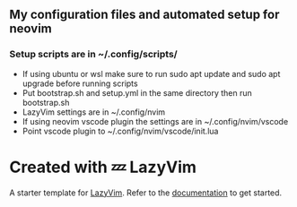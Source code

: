 ## My configuration files and automated setup for neovim

### Setup scripts are in ~/.config/scripts/

- If using ubuntu or wsl make sure to run sudo apt update and sudo apt upgrade before running scripts
- Put bootstrap.sh and setup.yml in the same directory then run bootstrap.sh
- LazyVim settings are in ~/.config/nvim
- If using neovim vscode plugin the settings are in ~/.config/nvim/vscode
- Point vscode plugin to ~/.config/nvim/vscode/init.lua

# Created with 💤 LazyVim

A starter template for [LazyVim](https://github.com/LazyVim/LazyVim). Refer to the [documentation](https://lazyvim.github.io/installation) to get started.
